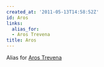 ```yaml
---
created_at: '2011-05-13T14:58:52Z'
id: Aros
links:
  alias_for:
  - Aros Trevena
title: Aros
---
```


Alias for [Aros Trevena]

  [Aros Trevena]: Aros_Trevena